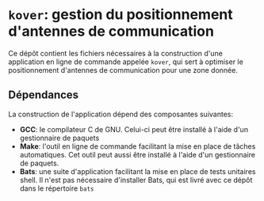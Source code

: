 # `kover`: gestion du positionnement d'antennes de communication

Ce dépôt contient les fichiers nécessaires à la construction d'une application
en ligne de commande appelée `kover`, qui sert à optimiser le positionnement
d'antennes de communication pour une zone donnée.

## Dépendances

La construction de l'application dépend des composantes suivantes:

* **GCC**: le compilateur C de GNU. Celui-ci peut être installé à l'aide d'un
  gestionnaire de paquets
* **Make**: l'outil en ligne de commande facilitant la mise en place de tâches
  automatiques. Cet outil peut aussi être installé à l'aide d'un gestionnaire
  de paquets.
* **Bats**: une suite d'application facilitant la mise en place de tests
  unitaires shell. Il n'est pas nécessaire d'installer Bats, qui est livré avec
  ce dépôt dans le répertoire `bats`
